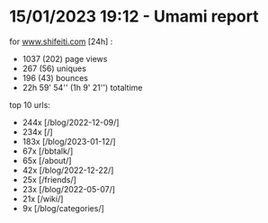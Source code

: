 # 15/01/2023 19:12 - Umami report
for www.shifeiti.com [24h] :

 - 1037 (202) page views
 - 267 (56) uniques
 - 196 (43) bounces
 - 22h 59' 54'' (1h 9' 21'') totaltime


top 10 urls:
 - 244x [/blog/2022-12-09/]
 - 234x [/]
 - 183x [/blog/2023-01-12/]
 - 67x [/bbtalk/]
 - 65x [/about/]
 - 42x [/blog/2022-12-22/]
 - 25x [/friends/]
 - 23x [/blog/2022-05-07/]
 - 21x [/wiki/]
 - 9x [/blog/categories/]


